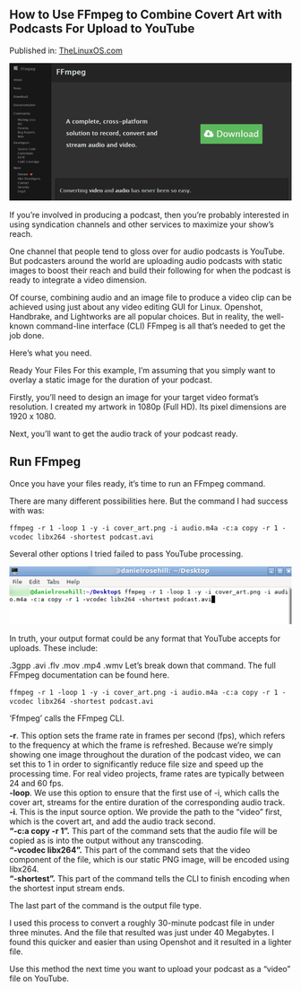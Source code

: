 ## How to Use FFmpeg to Combine Covert Art with Podcasts For Upload to YouTube

Published in: [TheLinuxOS.com](https://thelinuxos.com/use-ffmpeg-upload-podcasts-youtube/)

![](/images/linux1.png)

If you’re involved in producing a podcast, then you’re probably interested in using syndication channels and other services to maximize your show’s reach. 

One channel that people tend to gloss over for audio podcasts is YouTube. But podcasters around the world are uploading audio podcasts with static images to boost their reach and build their following for when the podcast is ready to integrate a video dimension.

Of course, combining audio and an image file to produce a video clip can be achieved using just about any video editing GUI for Linux. Openshot, Handbrake, and Lightworks are all popular choices. But in reality, the well-known command-line interface (CLI) FFmpeg is all that’s needed to get the job done. 

Here’s what you need.

Ready Your Files
For this example, I’m assuming that you simply want to overlay a static image for the duration of your podcast. 

Firstly, you’ll need to design an image for your target video format’s resolution. I created my artwork in 1080p (Full HD). Its pixel dimensions are 1920 x 1080.

Next, you’ll want to get the audio track of your podcast ready. 

## Run FFmpeg

Once you have your files ready, it’s time to run an FFmpeg command.  

There are many different possibilities here. But the command I had success with was: 

```
ffmpeg -r 1 -loop 1 -y -i cover_art.png -i audio.m4a -c:a copy -r 1 -vcodec libx264 -shortest podcast.avi
```

Several other options I tried failed to pass YouTube processing. 

![](/images/podcasts1.png)

In truth, your output format could be any format that YouTube accepts for uploads. These include:

.3gpp
.avi
.flv
.mov
.mp4
.wmv
Let’s break down that command. The full FFmpeg documentation can be found here.

```
ffmpeg -r 1 -loop 1 -y -i cover_art.png -i audio.m4a -c:a copy -r 1 -vcodec libx264 -shortest podcast.avi
```

‘Ffmpeg’ calls the FFmpeg CLI.
 

**-r**. This option sets the frame rate in frames per second (fps), which refers to the frequency at which the frame is refreshed. Because we’re simply showing one image throughout the duration of the podcast video, we can set this to 1 in order to significantly reduce file size and speed up the processing time. For real video projects, frame rates are typically between 24 and 60 fps. <br/>
**-loop**. We use this option to ensure that the first use of -i, which calls the cover art, streams for the entire duration of the corresponding audio track. <br/>
**-i**. This is the input source option. We provide the path to the “video” first, which is the covert art, and add the audio track second. <br/>
**“-c:a copy -r 1”.** This part of the command sets that the audio file will be copied as is into the output without any transcoding. <br/>
**“-vcodec libx264”.** This part of the command sets that the video component of the file, which is our static PNG image, will be encoded using libx264. <br/>
**“-shortest”.** This part of the command tells the CLI to finish encoding when the shortest input stream ends.  <br/>

The last part of the command is the output file type.

I used this process to convert a roughly 30-minute podcast file in under three minutes. And the file that resulted was just under 40 Megabytes. I found this quicker and easier than using Openshot and it resulted in a lighter file.

Use this method the next time you want to upload your podcast as a “video” file on YouTube.
